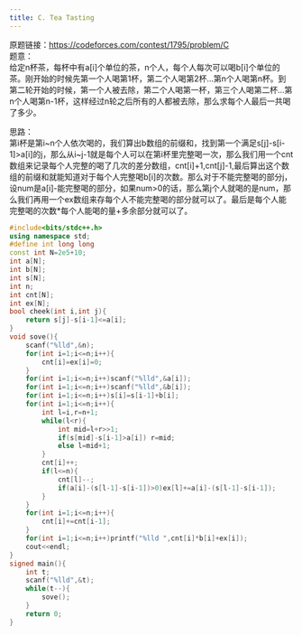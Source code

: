 ```yaml
---
title: C. Tea Tasting
---
```

原题链接：https://codeforces.com/contest/1795/problem/C  
题意：  
给定n杯茶，每杯中有a[i]个单位的茶，n个人，每个人每次可以喝b[i]个单位的茶。刚开始的时候先第一个人喝第1杯，第二个人喝第2杯...第n个人喝第n杯。到第二轮开始的时候，第一个人被去除，第二个人喝第一杯，第三个人喝第二杯...第n个人喝第n-1杯，这样经过n轮之后所有的人都被去除，那么求每个人最后一共喝了多少。  

思路：  
第i杯是第i~n个人依次喝的，我们算出b数组的前缀和，找到第一个满足s[j]-s[i-1]>a[i]的j，那么从i~j-1就是每个人可以在第i杯里完整喝一次，那么我们用一个cnt数组来记录每个人完整的喝了几次的差分数组，cnt[i]+1,cnt[j]-1,最后算出这个数组的前缀和就能知道对于每个人完整喝b[i]的次数。那么对于不能完整喝的部分j，设num是a[i]-能完整喝的部分，如果num>0的话，那么第j个人就喝的是num，那么我们再用一个ex数组来存每个人不能完整喝的部分就可以了。最后是每个人能完整喝的次数*每个人能喝的量+多余部分就可以了。  

```cpp
#include<bits/stdc++.h>
using namespace std;
#define int long long
const int N=2e5+10;
int a[N];
int b[N];
int s[N];
int n;
int cnt[N];
int ex[N];
bool cheek(int i,int j){
	return s[j]-s[i-1]<=a[i];
}
void sove(){
	scanf("%lld",&n);
	for(int i=1;i<=n;i++){
		cnt[i]=ex[i]=0;
	}
	for(int i=1;i<=n;i++)scanf("%lld",&a[i]);
	for(int i=1;i<=n;i++)scanf("%lld",&b[i]);
	for(int i=1;i<=n;i++)s[i]=s[i-1]+b[i];
	for(int i=1;i<=n;i++){
		int l=i,r=n+1;
		while(l<r){
			int mid=l+r>>1;
			if(s[mid]-s[i-1]>a[i]) r=mid;
			else l=mid+1;
		}
		cnt[i]++;
		if(l<=n){
			cnt[l]--;
			if(a[i]-(s[l-1]-s[i-1])>0)ex[l]+=a[i]-(s[l-1]-s[i-1]);
		}
	}
	for(int i=1;i<=n;i++){
		cnt[i]+=cnt[i-1];
	}
	for(int i=1;i<=n;i++)printf("%lld ",cnt[i]*b[i]+ex[i]);
	cout<<endl;
}
signed main(){
	int t;
	scanf("%lld",&t);
	while(t--){
		sove();
	}
	return 0;
}

```


